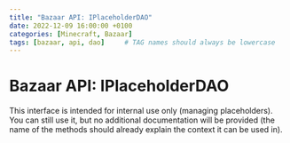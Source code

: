 ```yaml
---
title: "Bazaar API: IPlaceholderDAO"
date: 2022-12-09 16:00:00 +0100
categories: [Minecraft, Bazaar]
tags: [bazaar, api, dao]     # TAG names should always be lowercase
---
```


# Bazaar API: IPlaceholderDAO

This interface is intended for internal use only (managing placeholders). You can still use it, but no additional documentation will be provided (the name of the methods should already explain the context it can be used in).